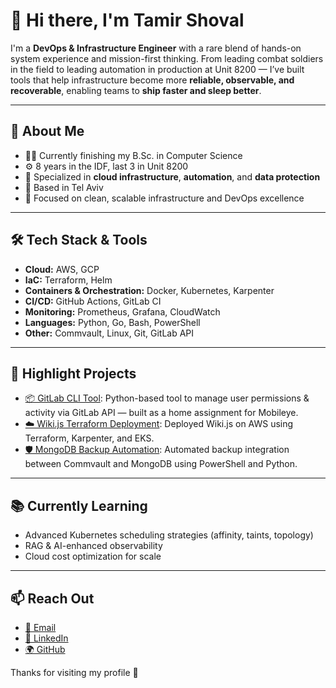 # 👋 Hi there, I'm Tamir Shoval

I'm a **DevOps & Infrastructure Engineer** with a rare blend of hands-on system experience and mission-first thinking. From leading combat soldiers in the field to leading automation in production at Unit 8200 — I’ve built tools that help infrastructure become more **reliable, observable, and recoverable**, enabling teams to **ship faster and sleep better**.

---

## 💼 About Me
- 🧑‍🎓 Currently finishing my B.Sc. in Computer Science
- ⚙️ 8 years in the IDF, last 3 in Unit 8200
- 🚀 Specialized in **cloud infrastructure**, **automation**, and **data protection**
- 📍 Based in Tel Aviv
- 🎯 Focused on clean, scalable infrastructure and DevOps excellence

---

## 🛠️ Tech Stack & Tools
- **Cloud:** AWS, GCP
- **IaC:** Terraform, Helm
- **Containers & Orchestration:** Docker, Kubernetes, Karpenter
- **CI/CD:** GitHub Actions, GitLab CI
- **Monitoring:** Prometheus, Grafana, CloudWatch
- **Languages:** Python, Go, Bash, PowerShell
- **Other:** Commvault, Linux, Git, GitLab API

---

## 🚀 Highlight Projects
- [📦 GitLab CLI Tool](https://github.com/Tamir26/gitlab-cli-tool): Python-based tool to manage user permissions & activity via GitLab API — built as a home assignment for Mobileye.
- [☁️ Wiki.js Terraform Deployment](https://github.com/Tamir26/Wiki_JS_Terrafrom): Deployed Wiki.js on AWS using Terraform, Karpenter, and EKS.
- [🛡️ MongoDB Backup Automation](https://github.com/Tamir26/Commvault-Mongo-Backup): Automated backup integration between Commvault and MongoDB using PowerShell and Python.

---

## 📚 Currently Learning
- Advanced Kubernetes scheduling strategies (affinity, taints, topology)
- RAG & AI-enhanced observability
- Cloud cost optimization for scale

---

## 📫 Reach Out
- [📧 Email](mailto:tamirshoval26@gmail.com)
- [💼 LinkedIn](https://www.linkedin.com/in/tamirshoval)
- [🌍 GitHub](https://github.com/Tamir26)


Thanks for visiting my profile 🙌
